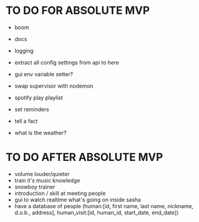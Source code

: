 # TO DO FOR ABSOLUTE MVP

- boom
- docs
- logging
- extract all config settings from api to here
- gui env variable setter?
- swap supervisor with nodemon

- spotify play playlist
- set reminders
- tell a fact
- what is the weather?

# TO DO AFTER ABSOLUTE MVP
- volume louder/quieter
- train it's music knowledge
- snowboy trainer
- introduction / skill at meeting people
- gui to watch realtime what's going on inside sasha
- have a database of people (human:[id, first name, last name, nickname, d.o.b., address], human_visit:[id, human_id, start_date, end_date])
